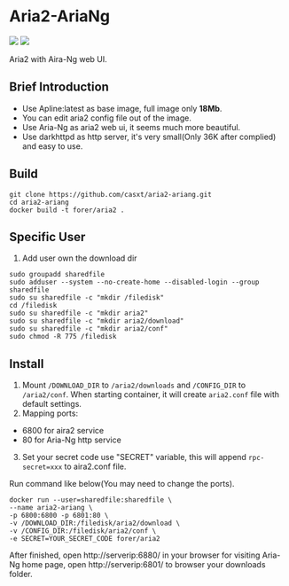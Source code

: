 # Aria2-AriaNg
[![](https://images.microbadger.com/badges/version/colinwjd/aria2-ariang.svg)](https://microbadger.com/images/colinwjd/aria2-ariang "Get your own version badge on microbadger.com")
[![](https://images.microbadger.com/badges/image/colinwjd/aria2-ariang.svg)](https://microbadger.com/images/colinwjd/aria2-ariang "Get your own image badge on microbadger.com")

Aria2 with Aira-Ng web UI.

## Brief Introduction
* Use Apline:latest as base image, full image only **18Mb**.
* You can edit aria2 config file out of the image.
* Use Aria-Ng as aria2 web ui, it seems much more beautiful.
* Use darkhttpd as http server, it's very small(Only 36K after complied) and easy to use.

## Build
```
git clone https://github.com/casxt/aria2-ariang.git
cd aria2-ariang
docker build -t forer/aria2 .
```

## Specific User
1. Add user own the download dir
```
sudo groupadd sharedfile
sudo adduser --system --no-create-home --disabled-login --group sharedfile
sudo su sharedfile -c "mkdir /filedisk"
cd /filedisk
sudo su sharedfile -c "mkdir aria2"
sudo su sharedfile -c "mkdir aria2/download"
sudo su sharedfile -c "mkdir aria2/conf"
sudo chmod -R 775 /filedisk
```


## Install
1. Mount `/DOWNLOAD_DIR` to `/aria2/downloads` and `/CONFIG_DIR` to `/aria2/conf`. When starting container, it will create  `aria2.conf` file with default settings.
2. Mapping ports:
  * 6800 for aira2 service
  * 80 for Aria-Ng http service
3. Set your secret code use "SECRET" variable, this will append `rpc-secret=xxx` to aira2.conf file.

Run command like below(You may need to change the ports).
```
docker run --user=sharedfile:sharedfile \
--name aria2-ariang \
-p 6800:6800 -p 6801:80 \
-v /DOWNLOAD_DIR:/filedisk/aria2/download \
-v /CONFIG_DIR:/filedisk/aria2/conf \
-e SECRET=YOUR_SECRET_CODE forer/aria2
```
After finished, open http://serverip:6880/ in your browser for visiting Aria-Ng home page, open http://serverip:6801/ to browser your downloads folder.

